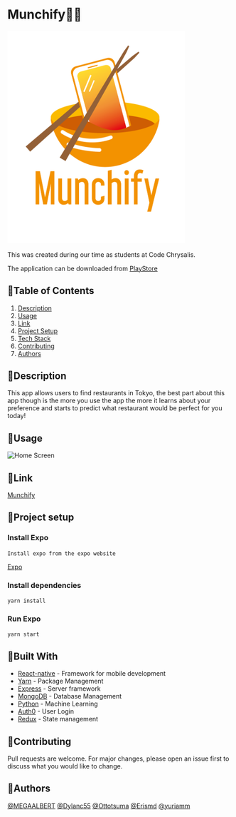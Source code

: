 # Munchify:cook:
<!-- ![logo](assets/logo_bowl.png) -->
<img src="./assets/logo_bowl.png" width="400" alt="Logo">

This was created during our time as students at Code Chrysalis.

The application can be downloaded from [PlayStore](https://play.google.com/store/apps/details?id=com.ottotsuma.restaurantnativeapp)

## :ramen:Table of Contents

1.  [Description](#burrito-) 
1.  [Usage](#pizza-)
1.  [Link](#dumpling-)
1.  [Project Setup](#sushi-)
1.  [Tech Stack](#beers-)
1.  [Contributing](#dango-)
1.  [Authors](#chocolate_bar-)

## :burrito:Description
This app allows users to find restaurants in Tokyo, the best part about this app though is the more you use the app the more it learns about your preference and starts to predict what restaurant would be perfect for you today!   

## :pizza:Usage

![Home Screen](https://user-images.githubusercontent.com/59043522/93848916-dea74280-fc78-11ea-9464-c8bf668ed2a6.gif)

## :dumpling:Link
[Munchify](https://play.google.com/store/apps/details?id=com.ottotsuma.restaurantnativeapp)


## :sushi:Project setup

### Install Expo
```
Install expo from the expo website 
```
[Expo](https://expo.io/)

### Install dependencies
```
yarn install
```

### Run Expo
```
yarn start
```

## :beers:Built With

- [React-native](http://www.https://vuejs.org/) - Framework for mobile development
- [Yarn](https://yarnpkg.com/) - Package Management
- [Express](https://expressjs.com/) - Server framework
- [MongoDB](https://www.mongodb.com/) - Database Management
- [Python](https://www.python.org/) - Machine Learning
- [Auth0](https://auth0.com/) - User Login
- [Redux](https://redux.js.org/) - State management

## :dango:Contributing

Pull requests are welcome. For major changes, please open an issue first to discuss what you would like to change.

## :chocolate_bar:Authors
[@MEGAALBERT](https://github.com/MEGAALBERT) [@Dylanc55](https://github.com/Dylanc55) [@Ottotsuma](https://github.com/ottotsuma) [@Erismd](https://github.com/Erismd) [@yuriamm](https://github.com/yuriamm)
